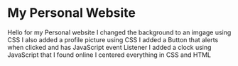 # My Personal Website
Hello for my Personal website I changed the background to an imgage using CSS
I also added a profile picture using CSS
I added a Button that alerts when clicked and has JavaScript event Listener
I added a clock using JavaScript that I found online
I centered everything in CSS and HTML
